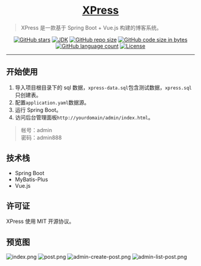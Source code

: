 <h1 align="center"><a href="https://github.com/wuyc/xpress" target="_blank">XPress</a></h1>

> XPress 是一款基于 Spring Boot + Vue.js 构建的博客系统。

<p align="center">
<a href="https://github.com/wuyc/xpress/stargazers"><img alt="GitHub stars" src="https://img.shields.io/github/stars/wuyc/xpress"></a>
<a href="#"><img alt="JDK" src="https://img.shields.io/badge/JDK-1.8-yellow.svg"/></a>
<a href="#"><img alt="GitHub repo size" src="https://img.shields.io/github/repo-size/wuyc/xpress"></a>
<a href="#"><img alt="GitHub code size in bytes" src="https://img.shields.io/github/languages/code-size/wuyc/xpress"></a>
<a href="#"><img alt="GitHub language count" src="https://img.shields.io/github/languages/count/wuyc/xpress"></a>
<a href="https://github.com/wuyc/xpress/blob/master/LICENSE"><img alt="License" src="https://img.shields.io/github/license/wuyc/xpress.svg"/></a>
</p>

---

## 开始使用
1. 导入项目根目录下的 sql 数据，`xpress-data.sql`包含测试数据，`xpress.sql`只创建表。
2. 配置`application.yaml`数据源。
3. 运行 Spring Boot。
4. 访问后台管理面板`http://yourdomain/admin/index.html`。
> 帐号：admin  
> 密码：admin888


## 技术栈
- Spring Boot
- MyBatis-Plus
- Vue.js

## 许可证
XPress 使用 MIT 开源协议。

## 预览图
![index.png](https://i.loli.net/2019/10/10/mcpuoz7hFlByjJi.png)
![post.png](https://i.loli.net/2019/10/10/qrTR8Ps6YAozeS4.png)
![admin-create-post.png](https://i.loli.net/2019/10/10/mZpXr7Db1qjyJ3Y.png)
![admin-list-post.png](https://i.loli.net/2019/10/10/IRiSl3adOhbmjUe.png)

